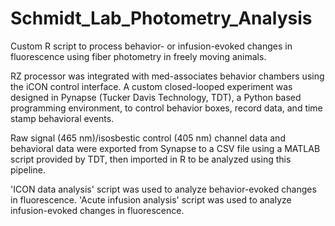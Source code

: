 # Schmidt_Lab_Photometry_Analysis

Custom R script to process behavior- or infusion-evoked changes in fluorescence using fiber photometry in freely moving animals. 

RZ processor was integrated with med-associates behavior chambers using the iCON control interface. A custom closed-looped experiment was designed in Pynapse (Tucker Davis Technology, TDT), a Python based programming environment, to control behavior boxes, record data, and time stamp behavioral events. 

Raw signal (465 nm)/isosbestic control (405 nm) channel data and behavioral data were exported from Synapse to a CSV file using a MATLAB script provided by TDT, then imported in R to be analyzed using this pipeline. 

'ICON data analysis' script was used to analyze behavior-evoked changes in fluorescence. 'Acute infusion analysis' script was used to analyze infusion-evoked changes in fluorescence.
